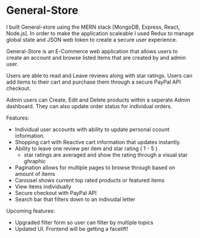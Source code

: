 # General-Store

I built General-store using the MERN stack [MongoDB, Express, React, Node.js].
In order to make the application scaleable I used Redux to manage global state and
JSON web token to create a secure user experience.

General-Store is an E-Commerce web application that allows users to create an account
and browse listed items that are created by and admin user.

Users are able to read and Leave reviews along with star ratings. Users can add items
to their cart and purchase them through a secure PayPal API checkout.

Admin users can Create, Edit and Delete products within a seperate Admin dashboard.
They can also update order status for individual orders.

Features:

   * Individual user accounts with ability to update personal ccount information.
   * Shopping cart with Reactive cart information that updates instantly.
   * Ability to leave one review per item and star rating ( 1 - 5 )
       * star ratings are averaged and show the rating through a visual star ghraphic
   * Pagination allows for multiple pages to browse through based on amount of items
   * Carousel shows current top rated products or featured items
   * View items individually
   * Secure checkout with PayPal API
   * Search bar that filters down to an indivudal letter

Upcoming features:

   * Upgraded filter form so user can filter by multiple topics
   * Updated UI. Frontend will be getting a facelift!
